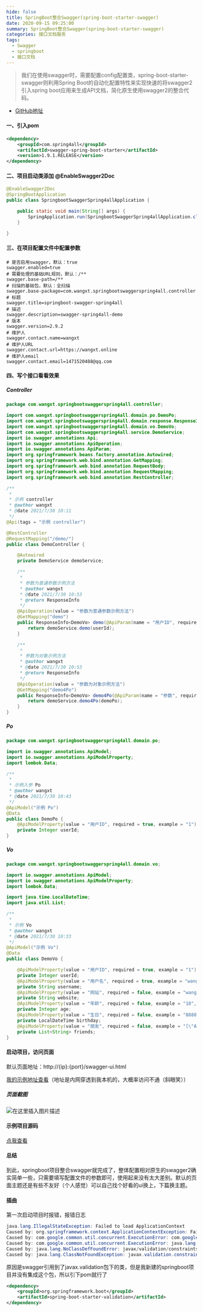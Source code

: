 ```yaml
---
hide: false
title: SpringBoot整合Swagger(spring-boot-starter-swagger)
date: 2020-09-15 09:25:00
summary: SpringBoot整合Swagger(spring-boot-starter-swagger)
categories: 接口文档服务
tags:
  - Swagger
  - springboot
  - 接口文档
---
```

> 我们在使用swagger时，需要配置config配置类，spring-boot-starter-swagger则利用Spring Boot的自动化配置特性来实现快速的将swagger2引入spring boot应用来生成API文档，简化原生使用swagger2的整合代码。
<!--more-->

* [GitHub地址](https://github.com/SpringForAll/spring-boot-starter-swagger)

#### 一、引入pom
~~~ xml
<dependency>
	<groupId>com.spring4all</groupId>
	<artifactId>swagger-spring-boot-starter</artifactId>
	<version>1.9.1.RELEASE</version>
</dependency>
~~~
#### 二、项目启动类添加 @EnableSwagger2Doc
~~~java
@EnableSwagger2Doc
@SpringBootApplication
public class SpringbootSwaggerSpring4allApplication {

	public static void main(String[] args) {
		SpringApplication.run(SpringbootSwaggerSpring4allApplication.class, args);
	}

}
~~~
#### 三、在项目配置文件中配置参数
~~~ shell
# 是否启用swagger，默认：true
swagger.enabled=true
# 需要处理的基础URL规则，默认：/**
swagger.base-path=/**
# 扫描的基础包，默认：全扫描
swagger.base-package=com.wangxt.springbootswaggerspring4all.controller
# 标题
swagger.title=springboot-swagger-spring4all
# 描述
swagger.description=swagger-spring4all-demo
# 版本
swagger.version=2.9.2
# 维护人
swagger.contact.name=wangxt
# 维护人URL
swagger.contact.url=https://wangxt.online
# 维护人email
swagger.contact.email=1471520488@qq.com
~~~
#### 四、写个接口看看效果
##### Controller
~~~java
package com.wangxt.springbootswaggerspring4all.controller;

import com.wangxt.springbootswaggerspring4all.domain.po.DemoPo;
import com.wangxt.springbootswaggerspring4all.domain.response.ResponseInfo;
import com.wangxt.springbootswaggerspring4all.domain.vo.DemoVo;
import com.wangxt.springbootswaggerspring4all.service.DemoService;
import io.swagger.annotations.Api;
import io.swagger.annotations.ApiOperation;
import io.swagger.annotations.ApiParam;
import org.springframework.beans.factory.annotation.Autowired;
import org.springframework.web.bind.annotation.GetMapping;
import org.springframework.web.bind.annotation.RequestBody;
import org.springframework.web.bind.annotation.RequestMapping;
import org.springframework.web.bind.annotation.RestController;

/**
 *
 * 示例 controller
 * @author wangxt
 * @date 2021/7/30 10:11
 */
@Api(tags = "示例 controller")

@RestController
@RequestMapping("/demo/")
public class DemoController {

    @Autowired
    private DemoService demoService;

    /**
     *
     * 参数为普通参数示例方法
     * @author wangxt
     * @date 2021/7/30 10:53
     * @return ResponseInfo
     */
    @ApiOperation(value = "参数为普通参数示例方法")
    @GetMapping("demo")
    public ResponseInfo<DemoVo> demo(@ApiParam(name = "用户ID", required = true, example = "1") Integer userId){
        return demoService.demo(userId);
    }

    /**
     *
     * 参数为对象示例方法
     * @author wangxt
     * @date 2021/7/30 10:53
     * @return ResponseInfo
     */
    @ApiOperation(value = "参数为对象示例方法")
    @GetMapping("demo4Po")
    public ResponseInfo<DemoVo> demo4Po(@ApiParam(name = "参数", required = true) @RequestBody DemoPo demoPo){
        return demoService.demo4Po(demoPo);
    }
}

~~~
##### Po
~~~java
package com.wangxt.springbootswaggerspring4all.domain.po;

import io.swagger.annotations.ApiModel;
import io.swagger.annotations.ApiModelProperty;
import lombok.Data;

/**
 *
 * 示例入参 Po
 * @author wangxt
 * @date 2021/7/30 10:43
 */
@ApiModel("示例 Po")
@Data
public class DemoPo {
    @ApiModelProperty(value = "用户ID", required = true, example = "1")
    private Integer userId;
}
~~~
##### Vo
~~~java
package com.wangxt.springbootswaggerspring4all.domain.vo;

import io.swagger.annotations.ApiModel;
import io.swagger.annotations.ApiModelProperty;
import lombok.Data;

import java.time.LocalDateTime;
import java.util.List;

/**
 *
 * 示例 Vo
 * @author wangxt
 * @date 2021/7/30 10:33
 */
@ApiModel("示例 Vo")
@Data
public class DemoVo {

    @ApiModelProperty(value = "用户ID", required = true, example = "1")
    private Integer userId;
    @ApiModelProperty(value = "用户名", required = true, example = "wangxt")
    private String username;
    @ApiModelProperty(value = "网站", required = false, example = "wangxt.online")
    private String website;
    @ApiModelProperty(value = "年龄", required = false, example = "18", name = "userAge")
    private Integer age;
    @ApiModelProperty(value = "生日", required = false, example = "8888-88-88", dataType = "string")
    private LocalDateTime birthday;
    @ApiModelProperty(value = "朋友", required = false, example = "[\"A\",\"B\",\"C\"]")
    private List<String> friends;
}
~~~
#### 启动项目，访问页面
默认页面地址：http://{ip}:{port}/swagger-ui.html

[我的示例地址查看](http://gh9d59.natappfree.cc/swagger-ui.html)（地址是内网穿透到我本机的，大概率访问不通（斜眼笑））

##### 页面截图
![在这里插入图片描述](https://img-blog.csdnimg.cn/693c2b53044542a3a974088cd831c8b6.png?x-oss-process=image/watermark,type_ZmFuZ3poZW5naGVpdGk,shadow_10,text_aHR0cHM6Ly9ibG9nLmNzZG4ubmV0L3dlaXhpbl80MDI0Mzg5NA==,size_16,color_FFFFFF,t_70)
#### 示例项目源码
[点我查看](https://github.com/wxt1471520488/springboot-swagger-spring4all)
#### 总结
到此，springboot项目整合swagger就完成了，整体配置相对原生的swagger2确实简单一些，只需要填写配置文件的参数即可，使用起来没有太大差别。默认的页面主题还是有些不友好（个人感觉）可以自己找个好看的ui换上，下篇换主题。

#### 插曲
第一次启动项目时报错，报错日志
~~~java
java.lang.IllegalStateException: Failed to load ApplicationContext
Caused by: org.springframework.context.ApplicationContextException: Failed to start bean 'documentationPluginsBootstrapper'; nested exception is com.google.common.util.concurrent.ExecutionError: com.google.common.util.concurrent.ExecutionError: java.lang.NoClassDefFoundError: javax/validation/constraints/Min
Caused by: com.google.common.util.concurrent.ExecutionError: com.google.common.util.concurrent.ExecutionError: java.lang.NoClassDefFoundError: javax/validation/constraints/Min
Caused by: com.google.common.util.concurrent.ExecutionError: java.lang.NoClassDefFoundError: javax/validation/constraints/Min
Caused by: java.lang.NoClassDefFoundError: javax/validation/constraints/Min
Caused by: java.lang.ClassNotFoundException: javax.validation.constraints.Min
~~~
原因是swagger引用到了javax.validation包下的类，但是我新建的springboot项目并没有集成这个包，所以引下pom就行了
~~~xml
<dependency>
	<groupId>org.springframework.boot</groupId>
	<artifactId>spring-boot-starter-validation</artifactId>
</dependency>
~~~
